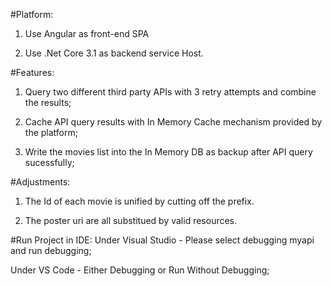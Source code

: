 
#Platform:
1. Use Angular as front-end SPA

2. Use .Net Core 3.1 as backend service Host.

#Features:
1. Query two different third party APIs with 3 retry attempts and combine the results;

2. Cache API query results with In Memory Cache mechanism provided by the platform;

3. Write the movies list into the In Memory DB as backup after API query sucessfully;
 
#Adjustments:
1. The Id of each movie is unified by cutting off the prefix.

2. The poster uri are all substitued by valid resources.

#Run Project in IDE:
Under Visual Studio - Please select debugging myapi and run debugging;

Under VS Code - Either Debugging or Run Without Debugging;